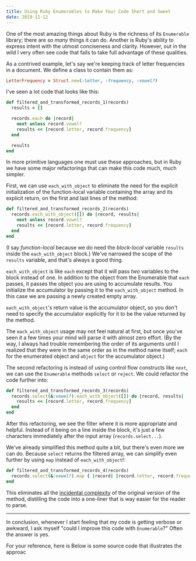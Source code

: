 ```yaml
---
title: Using Ruby Enumerables to Make Your Code Short and Sweet
date: 2019-11-12
---
```


One of the most amazing things about Ruby is the richness of its `Enumerable` library; there are _so many_ things it can do. Another is Ruby's ability to express intent with the utmost conciseness and clarity. However, out in the wild I very often see code that fails to take full advantage of these qualities.
 
As a contrived example, let's say we're keeping track of letter frequencies in a document. We define a class to contain them as:

```ruby
LetterFrequency = Struct.new(:letter, :frequency, :vowel?)
```

I've seen a lot code that looks like this:

```ruby
def filtered_and_transformed_records_1(records)
  results = []

  records.each do |record|
    next unless record.vowel?
    results << [record.letter, record.frequency]
  end

  results
end
```

In more primitive languages one must use these approaches, but in Ruby we have some major refactorings that can make this code much, much simpler.

First, we can use `each_with_object` to eliminate the need for the explicit initialization of the function-local variable containing the array and its explicit return, on the first and last lines of the method:

```ruby
def filtered_and_transformed_records_2(records)
  records.each_with_object([]) do |record, results|
    next unless record.vowel?
    results << [record.letter, record.frequency]
  end
end
```

(I say _function-local_ because we do need the _block-local_ variable `results` inside the `each_with_object` block.) We've narrowed the scope of the `results` variable, and that's always a good thing.

`each_with_object` is like `each` except that it will pass _two_ variables to the block instead of one. In addition to the object from the Enumerable that `each` passes, it passes the object you are using to accumulate results. You initialize the accumulator by passing it to the `each_with_object` method. In this case we are passing a newly created empty array.

`each_with_object`'s return value is the accumulator object, so you don't need to specify the accumulator explicitly for it to be the value returned by the method.

The `each_with_object` usage may not feel natural at first, but once you've seen it a few times your mind will parse it with almost zero effort. (By the way, I always had trouble remembering the order of its arguments until I realized that they were in the same order as in the method name itself; `each` for the enumerated object and `object` for the accumulator object.)

The second refactoring is instead of using control flow constructs like `next`, we can use the `Enumerable` methods `select` or `reject`. We could refactor the code further into:

```ruby
def filtered_and_transformed_records_3(records)
  records.select(&:vowel?).each_with_object([]) do |record, results|
    results << [record.letter, record.frequency]
  end
end
```

After this refactoring, we see the filter where it is more appropriate and helpful. Instead of it being on a line inside the block, it's just a few characters immediately after the input array (`records.select...`).

We've already simplified this method quite a bit, but there's even more we can do. Because `select` returns the filtered array, we can simplify even further by using `map` instead of `each_with_object`!:

```ruby
def filtered_and_transformed_records_4(records)
  records.select(&:vowel?).map { |record| [record.letter, record.frequency] }
end
```

This eliminates all the [incidental complexity]() of the original version of the method, distilling the code into a one-liner that is way easier for the reader to parse.

* * * *

In conclusion, whenever I start feeling that my code is getting verbose or awkward, I ask myself "could I improve this code with `Enumerable`?" Often the answer is yes.

For your reference, here is 
 Below is some source code that illustrates the approac